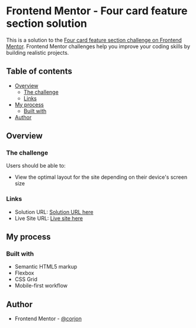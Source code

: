 # Frontend Mentor - Four card feature section solution

This is a solution to the [Four card feature section challenge on Frontend Mentor](https://www.frontendmentor.io/challenges/four-card-feature-section-weK1eFYK). Frontend Mentor challenges help you improve your coding skills by building realistic projects. 

## Table of contents

- [Overview](#overview)
  - [The challenge](#the-challenge)
  - [Links](#links)
- [My process](#my-process)
  - [Built with](#built-with)
- [Author](#author)

## Overview

### The challenge

Users should be able to:

- View the optimal layout for the site depending on their device's screen size

### Links

- Solution URL: [Solution URL here](https://www.frontendmentor.io/solutions/four-card-feature-using-grid-FVwkGT4j3P)
- Live Site URL: [Live site here](https://corjon.github.io/four-card-feature-section/)

## My process

### Built with

- Semantic HTML5 markup
- Flexbox
- CSS Grid
- Mobile-first workflow

## Author

- Frontend Mentor - [@corjon](https://www.frontendmentor.io/profile/corjon)